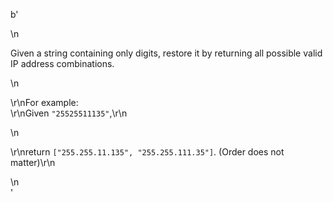 b'<div class="question-description">\n<p><p>Given a string containing only digits, restore it by returning all possible valid IP address combinations.</p>\n<p>\r\nFor example:<br/>\r\nGiven <code>"25525511135"</code>,\r\n</p>\n<p>\r\nreturn <code>["255.255.11.135", "255.255.111.35"]</code>. (Order does not matter)\r\n</p></p>\n</div>'